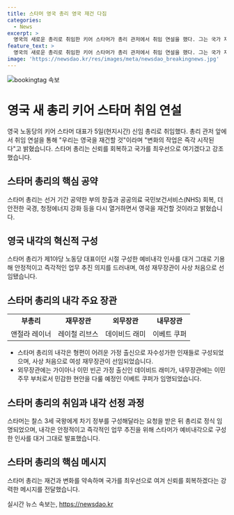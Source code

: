 ```yaml
---
title: 스타머 영국 총리 영국 재건 다짐
categories:
  - News
excerpt: >
  영국의 새로운 총리로 취임한 키어 스타머가 총리 관저에서 취임 연설을 했다. 그는 국가 재건을 약속하고, 이번 노동당의 압승으로 14년 만에 정권을 교체했다. 총리는 매일 국가를 위해 싸울 것이라고 강조하며, 선거 공약인 부의 창출과 NHS 회복 등을 재조명했다. 레이철 리브스가 여성으로는 처음으로 재무장관에 임명되었고, 안정적이고 즉각적인 업무 추진을 위해 이전 예비내각 인사를 그대로 유지했다. 흙수저 출신이자 여성 재무장관인 레이너 부총리 등 여성 장관들의 임명도 주목받고 있다.
feature_text: >
  영국의 새로운 총리로 취임한 키어 스타머가 총리 관저에서 취임 연설을 했다. 그는 국가 재건을 약속하고, 이번 노동당의 압승으로 14년 만에 정권을 교체했다. 총리는 매일 국가를 위해 싸울 것이라고 강조하며, 선거 공약인 부의 창출과 NHS 회복 등을 재조명했다. 레이철 리브스가 여성으로는 처음으로 재무장관에 임명되었고, 안정적이고 즉각적인 업무 추진을 위해 이전 예비내각 인사를 그대로 유지했다. 흙수저 출신이자 여성 재무장관인 레이너 부총리 등 여성 장관들의 임명도 주목받고 있다.
image: 'https://newsdao.kr/res/images/meta/newsdao_breakingnews.jpg'
---
```


<p><img src="https://newsdao.kr/res/images/meta/newsdao_breakingnews.jpg" alt="bookingtag 속보" /></p>

<h1 data-ke-size="size26"><b>영국 새 총리 키어 스타머 취임 연설</b></h1>

<p data-ke-size="size16">영국 노동당의 키어 스타머 대표가 5일(현지시간) 신임 총리로 취임했다. 총리 관저 앞에서 취임 연설을 통해 "우리는 영국을 재건할 것"이라며 "변화의 작업은 즉각 시작된다"고 밝혔습니다. 스타머 총리는 신뢰를 회복하고 국가를 최우선으로 여기겠다고 강조했습니다.</p>

<h2 data-ke-size="size24">스타머 총리의 핵심 공약</h2>

<p data-ke-size="size16">스타머 총리는 선거 기간 공약한 부의 창출과 공공의료 국민보건서비스(NHS) 회복, 더 안전한 국경, 청정에너지 강화 등을 다시 열거하면서 영국을 재건할 것이라고 밝혔습니다.</p>

<h2 data-ke-size="size24">영국 내각의 혁신적 구성</h2>

<p data-ke-size="size16">스타머 총리가 제1야당 노동당 대표이던 시절 구성한 예비내각 인사를 대거 그대로 기용해 안정적이고 즉각적인 업무 추진 의지를 드러내며, 여성 재무장관이 사상 처음으로 선임됐습니다.</p>

<h2 data-ke-size="size24">스타머 총리의 내각 주요 장관</h2>

<table>
   <tbody>
      <tr>
         <td style="text-align: center; height: 17px;"><b>부총리</b></td>
         <td style="text-align: center; height: 17px;"><b>재무장관</b></td>
         <td style="text-align: center; height: 17px;"><b>외무장관</b></td>
         <td style="text-align: center; height: 17px;"><b>내무장관</b></td>
      </tr>
      <tr>
         <td style="text-align: center; height: 17px;">앤절라 레이너</td>
         <td style="text-align: center; height: 17px;">레이철 리브스</td>
         <td style="text-align: center; height: 17px;">데이비드 래미</td>
         <td style="text-align: center; height: 17px;">이베트 쿠퍼</td>
      </tr>
   </tbody>
</table>

<ul>
   <li>스타머 총리의 내각은 형편이 어려운 가정 출신으로 자수성가한 인재들로 구성되었으며, 사상 처음으로 여성 재무장관이 선임되었습니다.</li>
   <li>외무장관에는 가이아나 이민 빈곤 가정 출신인 데이비드 래미가, 내무장관에는 이민 주무 부처로서 민감한 현안을 다룰 예정인 이베트 쿠퍼가 임명되었습니다.</li>
</ul>

<h2 data-ke-size="size24">스타머 총리의 취임과 내각 선정 과정</h2>

<p data-ke-size="size16">스타머는 찰스 3세 국왕에게 차기 정부를 구성해달라는 요청을 받은 뒤 총리로 정식 임명되었으며, 내각은 안정적이고 즉각적인 업무 추진을 위해 스타머가 예비내각으로 구성한 인사를 대거 그대로 발표했습니다.</p>

<h2 data-ke-size="size24">스타머 총리의 핵심 메시지</h2>

<p data-ke-size="size16">스타머 총리는 재건과 변화를 약속하며 국가를 최우선으로 여겨 신뢰를 회복하겠다는 강력한 메시지를 전달했습니다.</p>
실시간 뉴스 속보는, <a href="https://newsdao.kr" rel="dofollow">https://newsdao.kr</a>


